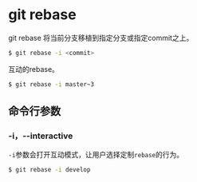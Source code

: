# git rebase

git rebase 将当前分支移植到指定分支或指定commit之上。

```bash
$ git rebase -i <commit>
```

互动的rebase。

```bash
$ git rebase -i master~3
```

## 命令行参数

### -i，--interactive

`-i`参数会打开互动模式，让用户选择定制`rebase`的行为。

```bash
$ git rebase -i develop
```

###
